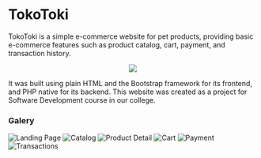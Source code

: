 # TokoToki

TokoToki is a simple e-commerce website for pet products, providing basic e-commerce features such as product catalog, cart, payment, and transaction history.
<p align="center">
  <img src="https://lh3.googleusercontent.com/drive-viewer/AAOQEOTjGAZBiM9dUmsYcpb1rvDgFWSImKLcnbKAV6Af5Ql5tuDW_5SR1U9O3GcjpsaDlSIl0iJBpAVRrdZLFCMak--7m1qT=s2560" />
</p>

It was built using plain HTML and the Bootstrap framework for its frontend, and PHP native for its backend. This website was created as a project for Software Development course in our college.

### Galery

![Landing Page](https://lh3.googleusercontent.com/drive-viewer/AAOQEOTbTKJ9vgfvsxTAxaMWujubON2QntJH0pPoTlQKwsxxoyPyEx7enCgVlzsTjtf9biFmRZvaQs2x-XQ-ZqJkA8qLgRoFZg=s1600)
![Catalog](https://lh3.googleusercontent.com/drive-viewer/AAOQEORfjndexBVFNEsZa_iTLQaqKM7Ljwu8H7Cfd8uH5xAnGJ1LiN6fT5A2vKKlgjlE71Az0Lwv3uQIka7nG9s3M7UjHobOyw=s1600)
![Product Detail](https://lh3.googleusercontent.com/drive-viewer/AAOQEOSyveFRvxI26ktotS3VNeKqq76YvPbLvcPUvz3FWuGQydCL_lZTLGk3Mw1VN3_kuVrYOE6u8xaASxwTQBJML3pdDutPbA=s1600)
![Cart](https://lh3.googleusercontent.com/drive-viewer/AAOQEOTlzNxwB-1OiQ-cZnYgxjV71PxxaIWodLHEArXnwyjjU7xG2DmiZkpH-SPixZv09bROJc4_-dLk3Xv-RW5og-pRlqr-3g=s1600)
![Payment](https://lh3.googleusercontent.com/drive-viewer/AAOQEOTT79-chHLLl1quOcE64L-lXPsVSyljTb0t6mqwi9hH0eOd9bGaPesk798GkBNgTVkoktZe3NIg9wmdGAwrP9xOAf90Gg=s1600)
![Transactions](https://lh3.googleusercontent.com/drive-viewer/AAOQEORO6F0OwX13mf1c2PGSKybus9sp-HXf-UBBIPAyLyLbAztkJG8ECIZbaBME-shj4skG7g4RTp3EwqXfzRbqhvqci1Cntw=s1600)

